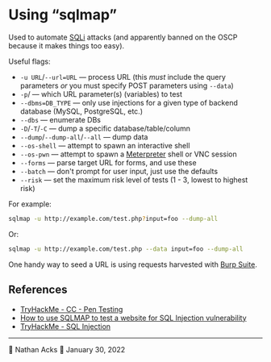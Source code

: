 # Using “sqlmap”

Used to automate [SQLi](sql-injection.md) attacks (and apparently banned on the OSCP because it makes things too easy).

Useful flags:

* `-u URL`/`--url=URL` — process URL (this *must* include the query parameters *or* you must specify POST parameters using `--data`)
* `-p`/ — which URL parameter(s) (variables) to test
* `--dbms=DB_TYPE` — only use injections for a given type of backend database (MySQL, PostgreSQL, etc.)
* `--dbs` — enumerate DBs
* `-D`/`-T`/`-C` — dump a specific database/table/column
* `--dump`/`--dump-all`/`--all` — dump data
* `--os-shell` — attempt to spawn an interactive shell
* `--os-pwn` — attempt to spawn a [Meterpreter](metasploit.md) shell or VNC session
* `--forms` — parse target URL for forms, and use these
* `--batch` — don't prompt for user input, just use the defaults
* `--risk` — set the maximum risk level of tests (1 - 3, lowest to highest risk)

For example:

```bash
sqlmap -u http://example.com/test.php?input=foo --dump-all
```

Or:

```bash
sqlmap -u http://example.com/test.php --data input=foo --dump-all
```

One handy way to seed a URL is using requests harvested with [Burp Suite](burp-suite.md).

## References

* [TryHackMe - CC - Pen Testing](tryhackme-cc-pen-testing.md)
* [How to use SQLMAP to test a website for SQL Injection vulnerability](https://www.geeksforgeeks.org/use-sqlmap-test-website-sql-injection-vulnerability/)
* [TryHackMe - SQL Injection](tryhackme-sql-injection.md)

- - - -

👤 Nathan Acks
📅 January 30, 2022
